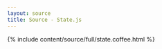 ```yaml
---
layout: source
title: Source - State.js
---
```


<div>{% include content/source/full/state.coffee.html %}</div>
